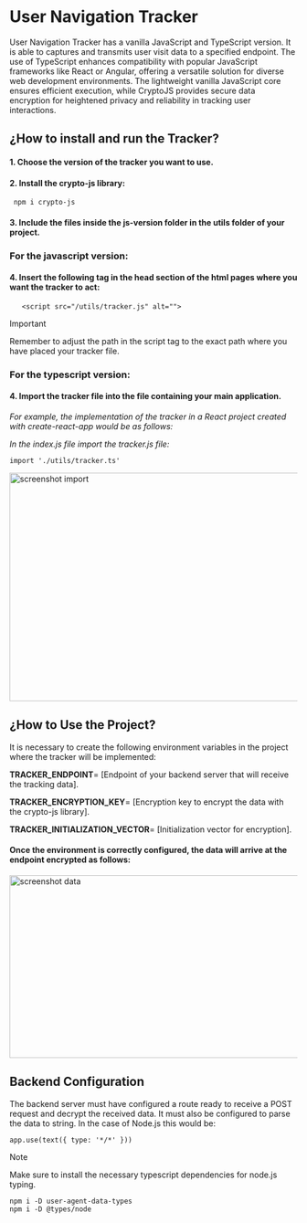 # **User Navigation Tracker**

User Navigation Tracker has a vanilla JavaScript and TypeScript version. It is able to captures and transmits user visit data to a specified endpoint. The use of TypeScript enhances compatibility with popular JavaScript frameworks like React or Angular, offering a versatile solution for diverse web development environments. The lightweight vanilla JavaScript core ensures efficient execution, while CryptoJS provides secure data encryption for heightened privacy and reliability in tracking user interactions.


## ¿How to install and run the Tracker?

#### **1. Choose the version of the tracker you want to use.**

#### **2. Install the crypto-js library:**

  
     npm i crypto-js


#### **3. Include the files inside the js-version folder in the utils folder of your project.**

### **For the javascript version:** 

#### 4. Insert the following tag in the head section of the html pages where you want the tracker to act:


       <script src="/utils/tracker.js" alt="">


> [!IMPORTANT]
> Remember to adjust the path in the script tag to the exact path where you have placed your tracker file.

### **For the typescript version:**

#### 4. Import the tracker file into the file containing your main application.

  *For example, the implementation of the tracker in a React project created with create-react-app would be as follows:*

  *In the index.js file import the tracker.js file:*


    import './utils/tracker.ts'


  <image src="./img/sc_import.png" align="center" width="900px" height="400px" alt="screenshot import"/>



## ¿How to Use the Project?

It is necessary to create the following environment variables in the project where the tracker will be implemented:


**TRACKER_ENDPOINT**= [Endpoint of your backend server that will receive the tracking data].


**TRACKER_ENCRYPTION_KEY**= [Encryption key to encrypt the data with the crypto-js library].


**TRACKER_INITIALIZATION_VECTOR**= [Initialization vector for encryption].


#### Once the environment is correctly configured, the data will arrive at the endpoint encrypted as follows:


<image src="./img/sc_data.png" align="center" width="1020px" height="320px" alt="screenshot data"/>


## Backend Configuration

The backend server must have configured a route ready to receive a POST request and decrypt the received data. It must also be configured to parse the data to string. 
In the case of Node.js this would be:


    app.use(text({ type: '*/*' }))


> [!NOTE]
> Make sure to install the necessary typescript dependencies for node.js typing.

    npm i -D user-agent-data-types
    npm i -D @types/node
